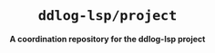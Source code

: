 <div align="center">
  <h1><code>ddlog-lsp/project</code></h1>
  <p>
    <strong>A coordination repository for the ddlog-lsp project</strong>
  </p>
</div>
